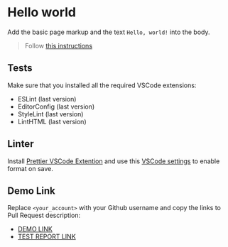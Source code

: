 # Hello world

Add the basic page markup and the text `Hello, world!` into the body.

> Follow [this instructions](https://mate-academy.github.io/layout_task-guideline/#how-to-solve-the-layout-tasks-on-github)

## Tests

Make sure that you installed all the required VSCode extensions:

- ESLint (last version)
- EditorConfig (last version)
- StyleLint (last version)
- LintHTML (last version)

## Linter

Install [Prettier VSCode Extention](https://marketplace.visualstudio.com/items?itemName=esbenp.prettier-vscode)
and use this [VSCode settings](https://mate-gitacademy.github.io/fe-program/tools/vscode/settings.json) to enable format on save.

## Demo Link

Replace `<your_account>` with your Github username and copy the links to Pull Request description:
- [DEMO LINK](https://alona04.github.io/layout_hello-world/)
- [TEST REPORT LINK](https://alona04.github.io/layout_hello-world/report/html_report/)
